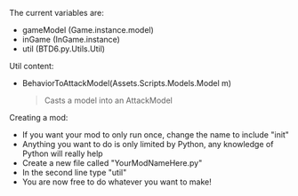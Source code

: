 The current variables are:
  - gameModel (Game.instance.model)
  - inGame (InGame.instance)
  - util (BTD6.py.Utils.Util)

Util content:
  - BehaviorToAttackModel(Assets.Scripts.Models.Model m)
    > Casts a model into an AttackModel

Creating a mod:
  - If you want your mod to only run once, change the name to include "init"
  - Anything you want to do is only limited by Python, any knowledge of Python will really help
  - Create a new file called "YourModNameHere.py"
  - In the second line type "util"
  - You are now free to do whatever you want to make!
